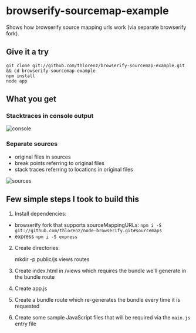 # browserify-sourcemap-example

Shows how browserify source mapping urls work (via separate browserify fork).

## Give it a try

    git clone git://github.com/thlorenz/browserify-sourcemap-example.git && cd browserify-sourcemap-example
    npm install
    node app

## What you get

### Stacktraces in console output

![console](https://raw.github.com/thlorenz/browserify-sourcemap-example/master/assets/devtools-console.png)

### Separate sources

- original files in sources
- break points referring to original files
- stack traces referring to locations in original files


![sources](https://raw.github.com/thlorenz/browserify-sourcemap-example/master/assets/devtools-sources.png)

## Few simple steps I took to build this

1. Install dependencies:
  
  - browserify fork that supports sourceMappingURLs: `npm i -S git://github.com/thlorenz/node-browserify.git#sourcemaps`
  - express `npm i -S express`

2. Create directories: 

   mkdir -p public/js views routes

3. Create index.html in /views which requires the bundle we'll generate in the bundle route
4. Create app.js 
5. Create a bundle route which re-generates the bundle every time it is requested
6. Create some sample JavaScript files that will be required via the `main.js` entry file
